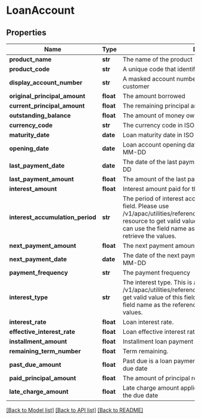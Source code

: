 # LoanAccount

## Properties
Name | Type | Description | Notes
------------ | ------------- | ------------- | -------------
**product_name** | **str** | The name of the product | [optional] 
**product_code** | **str** | A unique code that identifies the product | [optional] 
**display_account_number** | **str** | A masked account number that can be displayed to the customer | 
**original_principal_amount** | **float** | The amount borrowed | [optional] 
**current_principal_amount** | **float** | The remaining principal amount | [optional] 
**outstanding_balance** | **float** | The amount of money owed. | [optional] 
**currency_code** | **str** | The currency code in ISO 4217 format | [optional] 
**maturity_date** | **date** | Loan maturity date in ISO 8601 date format YYYY-MM-DD | [optional] 
**opening_date** | **date** | Loan account opening date in ISO 8601 date format YYYY-MM-DD | [optional] 
**last_payment_date** | **date** | The date of the last payment in ISO 8601 format YYYY-MM-DD | [optional] 
**last_payment_amount** | **float** | The amount of the last payment made | [optional] 
**interest_amount** | **float** | Interest amount paid for the mentioned period | [optional] 
**interest_accumulation_period** | **str** | The period of interest accumulation. This is a reference data field. Please use /v1/apac/utilities/referenceData/{interestAccumulationPeriod} resource to get valid value of this field with description. You can use the field name as the referenceCode parameter to retrieve the values. | [optional] 
**next_payment_amount** | **float** | The next payment amount due | [optional] 
**next_payment_date** | **date** | The date of the next payment in ISO 8601 date format YYYY-MM-DD | [optional] 
**payment_frequency** | **str** | The payment frequency | [optional] 
**interest_type** | **str** | The interest type. This is a reference data field. Please use /v1/apac/utilities/referenceData/{interestType} resource to get valid value of this field with description. You can use the field name as the referenceCode parameter to retrieve the values. | [optional] 
**interest_rate** | **float** | Loan interest rate. | [optional] 
**effective_interest_rate** | **float** | Loan effective interest rate | [optional] 
**installment_amount** | **float** | Installment loan payment amount | [optional] 
**remaining_term_number** | **float** | Term remaining. | [optional] 
**past_due_amount** | **float** | Past due is a loan payment that has not been made as of its due date | [optional] 
**paid_principal_amount** | **float** | The amount of principal returned to the bank | [optional] 
**late_charge_amount** | **float** | Late charge amount applicable when amount is not paid by the due date | [optional] 

[[Back to Model list]](../README.md#documentation-for-models) [[Back to API list]](../README.md#documentation-for-api-endpoints) [[Back to README]](../README.md)

